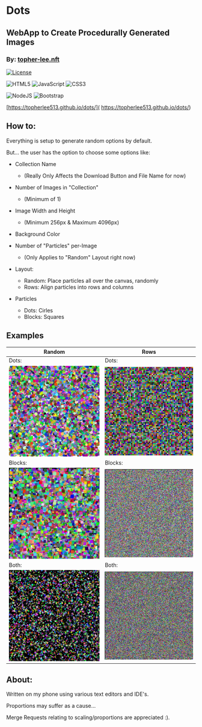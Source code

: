 # Dots
## WebApp to Create Procedurally Generated Images
### By: [topher-lee.nft](https://topher-lee-nft.web.app)

[![License](https://img.shields.io/github/license/Ileriayo/markdown-badges?style=for-the-badge)](./LICENSE)


![HTML5](https://img.shields.io/badge/html5-%23E34F26.svg?style=for-the-badge&logo=html5&logoColor=white)
![JavaScript](https://img.shields.io/badge/javascript-%23323330.svg?style=for-the-badge&logo=javascript&logoColor=%23F7DF1E)
![CSS3](https://img.shields.io/badge/css3-%231572B6.svg?style=for-the-badge&logo=css3&logoColor=white)


![NodeJS](https://img.shields.io/badge/node.js-6DA55F?style=for-the-badge&logo=node.js&logoColor=white)
![Bootstrap](https://img.shields.io/badge/bootstrap-%23563D7C.svg?style=for-the-badge&logo=bootstrap&logoColor=white)


[https://topherlee513.github.io/dots/](
https://topherlee513.github.io/dots/)

## How to:

Everything is setup to generate random options by default.

But... the user has the option to choose some options like:

- Collection Name
  - (Really Only Affects the Download Button and File Name for now)

- Number of Images in "Collection"
  - (Minimum of 1)

- Image Width and Height
  - (Minimum 256px & Maximum 4096px)

- Background Color

- Number of "Particles" per-Image
  - (Only Applies to "Random" Layout right now)

- Layout:
  - Random: Place particles all over the canvas, randomly
  - Rows: Align particles into rows and columns
- Particles
  - Dots: Cirles
  - Blocks: Squares

## Examples
  
| Random                        | Rows |
| ----------------------------- | ---------------------------- |
| Dots:                         | Dots:                        |
| <img src="examples/random_dots.png"> | <img src="examples/row_dots.png"> |
| Blocks:                              | Blocks:                           |
| <img src="examples/random_blocks.png"> | <img src="examples/row_blocks.png"> |
| Both:                                | Both:                             |
| <img src="examples/random_both.png"> | <img src="examples/row_both.png"> |


## About:

Written on my phone using various text editors and IDE's.

Proportions may suffer as a cause...

Merge Requests relating to scaling/proportions are appreciated :).